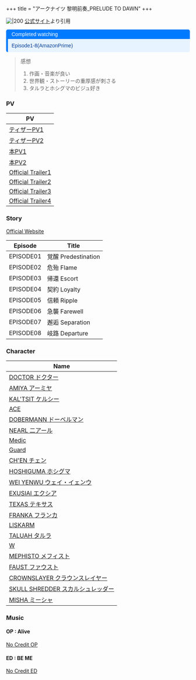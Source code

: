 +++
title = "アークナイツ 黎明前奏_PRELUDE TO DAWN"
+++

![|200](https://pbs.twimg.com/media/Fgu5PbbVUAEKGNt.jpg)
[公式サイト](https://pbs.twimg.com/media/Fgu5PbbVUAEKGNt.jpg)より引用

<div style="margin: 10px 0; border-left: 5px solid #007BFF; border-radius: 5px; overflow: hidden; font-family: Arial, sans-serif;"> <div style="background-color: #007BFF; color: #ffffff; padding: 5px 10px; font-weight: normal; font-size: 14px;"> Completed watching </div> <div style="background-color: #e7f3fe; color: #084298; padding: 10px;"> <p style="margin: 0;">Episode1-8(AmazonPrime)</p> </div> </div>

> 感想
> 1. 作画・音楽が良い
> 2. 世界観・ストーリーの重厚感が刺さる
> 3. タルラとホシグマのビジュ好き


### PV
| PV                                                                    |
| --------------------------------------------------------------------- |
| [ティザーPV1](https://youtu.be/V8pVqExebwU?si=x2qyg4v2lyg0zI9g)           |
| [ティザーPV2](https://youtu.be/3n0kiMoYvyw?si=cZXomf8XNUXe43lu)           |
| [本PV1](https://www.youtube.com/watch?v=CpM3Bi62UD8)                   |
| [本PV2](https://www.youtube.com/watch?v=6ucF7oASJxo)                   |
| [Official Trailer1](https://youtu.be/5cwQeezbnWM?si=Odskx03W2_Mo9zJu) |
| [Official Trailer2](https://www.youtube.com/watch?v=Brkx0yLJ260)      |
| [Official Trailer3](https://youtu.be/VS6rsy-tVNU?si=WKSCX08eXvhJLGSo) |
| [Official Trailer4](https://youtu.be/_Q4zGuEqi8c?si=r-8PrLTDcTI_fU7U) |

### Story
[Official Website](https://arknights-anime.jp/story)

| Episode   | Title             |
| --------- | ----------------- |
| EPISODE01 | 覚醒 Predestination |
| EPISODE02 | 危殆 Flame          |
| EPISODE03 | 帰還 Escort         |
| EPISODE04 | 契約 Loyalty        |
| EPISODE05 | 信頼 Ripple         |
| EPISODE06 | 急襲 Farewell       |
| EPISODE07 | 邂逅 Separation     |
| EPISODE08 | 岐路 Departure      |

### Character
| Name                                                                              |
| --------------------------------------------------------------------------------- |
| [DOCTOR ドクター](https://arknights-anime.jp/character/Doctor)                        |
| [AMIYA アーミヤ](https://arknights-anime.jp/character/Amiya)                          |
| [KAL'TSIT ケルシー](https://arknights-anime.jp/character/Kal%E2%80%99tsit)            |
| [ACE](https://arknights-anime.jp/character/Ace)                                   |
| [DOBERMANN ドーベルマン](https://arknights-anime.jp/character/Dobermann)                |
| [NEARL 二アール](https://arknights-anime.jp/character/Nearl)                          |
| [Medic](https://arknights-anime.jp/character/Medic)                               |
| [Guard](https://arknights-anime.jp/character/Guard)                               |
| [CH'EN チェン](https://arknights-anime.jp/character/Ch'en)                           |
| [HOSHIGUMA ホシグマ](https://arknights-anime.jp/character/Hoshiguma)                  |
| [WEI YENWU ウェイ・イェンウ](https://arknights-anime.jp/character/Wei%20Yenwu)            |
| [EXUSIAI エクシア](https://arknights-anime.jp/character/Exusiai)                      |
| [TEXAS テキサス](https://arknights-anime.jp/character/Texas)                          |
| [FRANKA フランカ](https://arknights-anime.jp/character/Franka)                        |
| [LISKARM](https://arknights-anime.jp/character/Liskarm)                           |
| [TALUAH タルラ](https://arknights-anime.jp/character/Talulah)                        |
| [W](https://arknights-anime.jp/character/W)                                       |
| [MEPHISTO メフィスト](https://arknights-anime.jp/character/Mephisto)                   |
| [FAUST ファウスト](https://arknights-anime.jp/character/Faust)                         |
| [CROWNSLAYER クラウンスレイヤー](https://arknights-anime.jp/character/CrownSlayer)         |
| [SKULL SHREDDER スカルシュレッダー](https://arknights-anime.jp/character/Skull%20Shredder) |
| [MISHA ミーシャ](https://arknights-anime.jp/character/Misha)                          |
### Music
#### OP : Alive
[No Credit OP](https://youtu.be/1XKJqBrhyeE?si=GpzU8XSZQhlVEjVT)

#### ED : BE ME
[No Credit ED](https://youtu.be/wEjfXC5er5Q?si=3EQuEpzOB0YY4DJ6)
